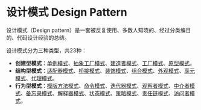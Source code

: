 # 设计模式 Design Pattern

设计模式（Design pattern）是一套被反复使用、多数人知晓的、经过分类编目的、代码设计经验的总结。

设计模式分为三种类型，共23种：

- **创建型模式**：[单例模式](https://github.com/xiaolifeizei/DesignPattern/tree/master/Singleton)、[抽象工厂模式](https://github.com/xiaolifeizei/DesignPattern/tree/master/AbstractFactory)、[建造者模式](https://github.com/xiaolifeizei/DesignPattern/tree/master/Builder)、[工厂模式](https://github.com/xiaolifeizei/DesignPattern/tree/master/Factory)、[原型模式](https://github.com/xiaolifeizei/DesignPattern/tree/master/Prototype)。
- **结构型模式**：[适配器模式](https://github.com/xiaolifeizei/DesignPattern/tree/master/Adapter)、[桥接模式](https://github.com/xiaolifeizei/DesignPattern/tree/master/Bridge)、[装饰模式](https://github.com/xiaolifeizei/DesignPattern/tree/master/Wrapper)、[组合模式](https://github.com/xiaolifeizei/DesignPattern/tree/master/Composite)、[外观模式](https://github.com/xiaolifeizei/DesignPattern/tree/master/Facade)、[享元模式](https://github.com/xiaolifeizei/DesignPattern/tree/master/Flyweight)、[代理模式](https://github.com/xiaolifeizei/DesignPattern/tree/master/Proxy)。
- **行为型模式**：[模版方法模式](https://github.com/xiaolifeizei/DesignPattern/tree/master/TemplateMethod)、[命令模式](https://github.com/xiaolifeizei/DesignPattern/tree/master/Command)、[迭代器模式](https://github.com/xiaolifeizei/DesignPattern/tree/master/Iterator)、[观察者模式](https://github.com/xiaolifeizei/DesignPattern/tree/master/Observer)、[中介者模式](https://github.com/xiaolifeizei/DesignPattern/tree/master/Mediator)、[备忘录模式](https://github.com/xiaolifeizei/DesignPattern/tree/master/Memento)、[解释器模式](https://github.com/xiaolifeizei/DesignPattern/tree/master/Interpreter)、[状态模式](https://github.com/xiaolifeizei/DesignPattern/tree/master/State)、[策略模式](https://github.com/xiaolifeizei/DesignPattern/tree/master/Strategy)、[责任链模式](https://github.com/xiaolifeizei/DesignPattern/tree/master/ChainOfResponsibility)、[访问者模式](https://github.com/xiaolifeizei/DesignPattern/tree/master/Visitor)。


